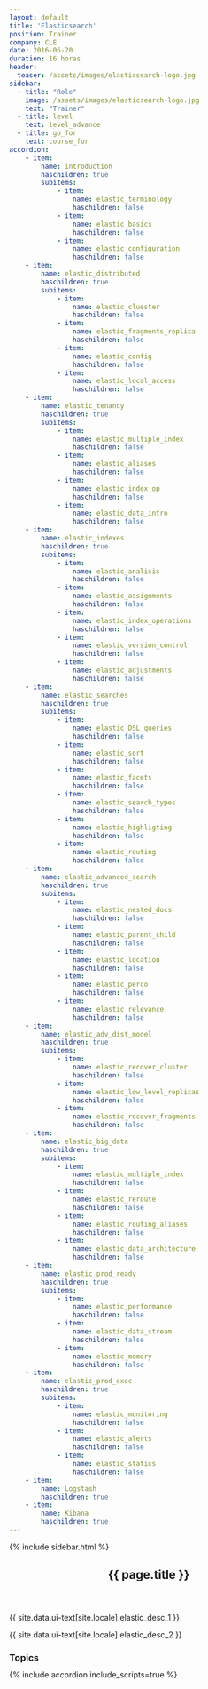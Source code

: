 ```yaml
---
layout: default
title: 'Elasticsearch'
position: Trainer
company: CLE
date: 2016-06-20
duration: 16 horas
header:
  teaser: /assets/images/elasticsearch-logo.jpg
sidebar:
  - title: "Role"
    image: /assets/images/elasticsearch-logo.jpg
    text: "Trainer"
  - title: level
    text: level_advance
  - title: go_for
    text: course_for
accordion:  
    - item:
        name: introduction
        haschildren: true
        subitems:
            - item:
                name: elastic_terminology
                haschildren: false
            - item:
                name: elastic_basics
                haschildren: false
            - item:
                name: elastic_configuration
                haschildren: false
    - item:
        name: elastic_distributed
        haschildren: true
        subitems:
            - item:
                name: elastic_cluester
                haschildren: false
            - item:
                name: elastic_fragments_replica
                haschildren: false
            - item:
                name: elastic_config
                haschildren: false
            - item:
                name: elastic_local_access
                haschildren: false       
    - item:
        name: elastic_tenancy
        haschildren: true
        subitems:
            - item:
                name: elastic_multiple_index
                haschildren: false
            - item:
                name: elastic_aliases
                haschildren: false
            - item:
                name: elastic_index_op
                haschildren: false
            - item:
                name: elastic_data_intro
                haschildren: false
    - item:
        name: elastic_indexes
        haschildren: true
        subitems:
            - item:
                name: elastic_analisis
                haschildren: false
            - item:
                name: elastic_assignments
                haschildren: false
            - item:
                name: elastic_index_operations
                haschildren: false
            - item:
                name: elastic_version_control
                haschildren: false
            - item:
                name: elastic_adjustments
                haschildren: false
    - item:
        name: elastic_searches
        haschildren: true
        subitems:
            - item:
                name: elastic_DSL_queries
                haschildren: false
            - item:
                name: elastic_sort
                haschildren: false
            - item:
                name: elastic_facets
                haschildren: false
            - item:
                name: elastic_search_types
                haschildren: false
            - item:
                name: elastic_highligting
                haschildren: false
            - item:
                name: elastic_routing
                haschildren: false
    - item:
        name: elastic_advanced_search
        haschildren: true
        subitems:
            - item:
                name: elastic_nested_docs
                haschildren: false
            - item:
                name: elastic_parent_child
                haschildren: false
            - item:
                name: elastic_location
                haschildren: false
            - item:
                name: elastic_perco
                haschildren: false
            - item:
                name: elastic_relevance
                haschildren: false
    - item:
        name: elastic_adv_dist_model
        haschildren: true
        subitems:
            - item:
                name: elastic_recover_cluster
                haschildren: false
            - item:
                name: elastic_low_level_replicas
                haschildren: false
            - item:
                name: elastic_recover_fragments
                haschildren: false
    - item:
        name: elastic_big_data
        haschildren: true
        subitems:
            - item:
                name: elastic_multiple_index
                haschildren: false
            - item:
                name: elastic_reroute
                haschildren: false
            - item:
                name: elastic_routing_aliases
                haschildren: false
            - item:
                name: elastic_data_architecture
                haschildren: false
    - item:
        name: elastic_prod_ready
        haschildren: true
        subitems:
            - item:
                name: elastic_performance
                haschildren: false
            - item:
                name: elastic_data_stream
                haschildren: false
            - item:
                name: elastic_memory
                haschildren: false
    - item:
        name: elastic_prod_exec
        haschildren: true
        subitems:
            - item:
                name: elastic_monitoring
                haschildren: false
            - item:
                name: elastic_alerts
                haschildren: false
            - item:
                name: elastic_statics
                haschildren: false
    - item:
        name: Logstash
        haschildren: true
    - item:
        name: Kibana
        haschildren: true
---
```


<div id="main" role="main">
    {% include sidebar.html %}
    <article class="page" itemscope itemtype="https://schema.org/CreativeWork">
      <meta itemprop="headline" content="{{ page.title }}"/>
      <meta itemprop="description" content="{{ page.header.description }}"/>
      <div class="page__inner-wrap">
        <header>
          <h1 id="page-title" class="page__title" itemprop="headline">{{ page.title }}</h1>
        </header>
        <section class="page__content" itemprop="text">
            <p>{{ site.data.ui-text[site.locale].elastic_desc_1 }}</p>
            <p>{{ site.data.ui-text[site.locale].elastic_desc_2 }}</p>
          <h3 id="page-title" class="page__title" itemprop="headline" style="margin-bottom: 0.7em;">Topics</h3>     
          {% include accordion include_scripts=true %}
        </section>
      </div>
    </article>
</div>